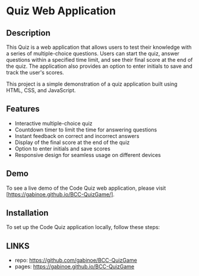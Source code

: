 # Quiz Web Application

## Description

This Quiz is a web application that allows users to test their knowledge with a series of multiple-choice questions. Users can start the quiz, answer questions within a specified time limit, and see their final score at the end of the quiz. The application also provides an option to enter initials to save and track the user's scores.

This project is a simple demonstration of a quiz application built using HTML, CSS, and JavaScript.

## Features

- Interactive multiple-choice quiz
- Countdown timer to limit the time for answering questions
- Instant feedback on correct and incorrect answers
- Display of the final score at the end of the quiz
- Option to enter initials and save scores
- Responsive design for seamless usage on different devices

## Demo

To see a live demo of the Code Quiz web application, please visit [https://gabinoe.github.io/BCC-QuizGame/].

## Installation

To set up the Code Quiz application locally, follow these steps:

## LINKS

- repo: https://github.com/gabinoe/BCC-QuizGame
- pages: https://gabinoe.github.io/BCC-QuizGame

